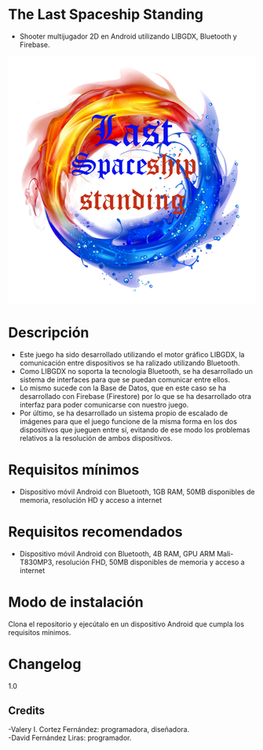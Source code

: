# The Last Spaceship Standing
* Shooter multijugador 2D en Android utilizando LIBGDX, Bluetooth y Firebase.

![](https://github.com/dhrax/TFG/blob/master/android/assets/Logo/logo.png)

# Descripción
* Este juego ha sido desarrollado utilizando el motor gráfico LIBGDX, la comunicación entre dispositivos se ha ralizado utilizando Bluetooth.<br>
* Como LIBGDX no soporta la tecnologia Bluetooth, se ha desarrollado un sistema de interfaces para que se puedan comunicar entre ellos.<br>
* Lo mismo sucede con la Base de Datos, que en este caso se ha desarrollado con Firebase (Firestore) por lo que se ha desarrollado otra interfaz para poder comunicarse con nuestro juego.<br>
* Por último, se ha desarrollado un sistema propio de escalado de imágenes para que el juego funcione de la misma forma en los dos dispositivos que jueguen entre sí, evitando de ese modo los problemas relativos a la resolución de ambos dispositivos.

# Requisitos mínimos
* Dispositivo móvil Android con Bluetooth, 1GB RAM, 50MB disponibles de memoria, resolución HD y acceso a internet

# Requisitos recomendados
* Dispositivo móvil Android con Bluetooth, 4B RAM, GPU ARM Mali-T830MP3, resolución FHD, 50MB disponibles de memoria y acceso a internet

# Modo de instalación
Clona el repositorio y ejecútalo en un dispositivo Android que cumpla los requisitos mínimos.

# Changelog
1.0

## Credits
-Valery I. Cortez Fernández: programadora, diseñadora.<br>
-David Fernández Liras: programador.
